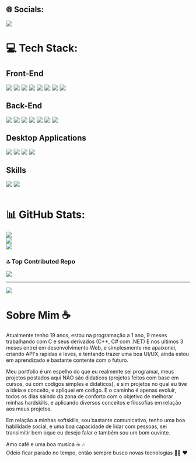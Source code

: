 ## 🌐 Socials:

<div style="display: flex;flex-wrap:wrap;margin-bottom:15px">

<a href="https://www.linkedin.com/in/leandro-victor-da-silva-vilela-7654a326a/" rel="nofollow">
    <img src="https://img.shields.io/badge/LinkedIn-%230077B5.svg?logo=linkedin&logoColor=white" data-canonical-src="htt  ps://img.shields.io/badge/git-F05032?&amp;style=for-the-badge&amp;logo=git&amp;logoColor=white" style="max-width: 100%;margin-right:5px;">
</a>
</div>

# 💻 Tech Stack:

## Front-End

<div style="display: flex;flex-wrap:wrap">
<!-- HTML5 -->
<a href="https://html.spec.whatwg.org/multipage/" rel="nofollow" style="text-decoration:none;">
    <img src="https://img.shields.io/badge/html5-%23E34F26.svg?style=for-the-badge&logo=html5&logoColor=white" data-canonical-src="htt  ps://img.shields.io/badge/git-F05032?&amp;style=for-the-badge&amp;logo=git&amp;logoColor=white" style="max-width: 100%;margin-right:5px;">
</a>
<!-- CSS3 -->
<a href="https://www.w3.org/Style/CSS/" rel="nofollow" style="text-decoration:none;">
    <img src="https://img.shields.io/badge/css3-%231572B6.svg?style=for-the-badge&logo=css3&logoColor=white" data-canonical-src="https://img.shields.io/badge/git-F05032?&amp;style=for-the-badge&amp;logo=git&amp;logoColor=white" style="max-width: 100%;margin-right:5px;">
</a>
<!-- SASS -->
<a href="https://sass-lang.com/" rel="nofollow" style="text-decoration:none;">
    <img src="https://img.shields.io/badge/SASS-hotpink.svg?style=for-the-badge&logo=SASS&logoColor=white" data-canonical-src="https://img.shields.io/badge/git-F05032?&amp;style=for-the-badge&amp;logo=git&amp;logoColor=white" style="max-width: 100%;margin-right:5px;">
</a>
<!-- JAVASCRIPT -->
<a href="https://developer.mozilla.org//docs/Web/JavaScript" rel="nofollow" style="text-decoration:none;">
    <img src="https://img.shields.io/badge/javascript-%23323330.svg?style=for-the-badge&logo=javascript&logoColor=%23F7DF1E" data-canonical-src="https://img.shields.io/badge/git-F05032?&amp;style=for-the-badge&amp;logo=git&amp;logoColor=white" style="max-width: 100%;margin-right:5px;">
</a>
<!-- TYPESCRIPT -->
<a href="https://www.typescriptlang.org/" rel="nofollow" style="text-decoration:none;">
    <img src="https://img.shields.io/badge/typescript-%23007ACC.svg?style=for-the-badge&logo=typescript&logoColor=white" data-canonical-src="https://img.shields.io/badge/git-F05032?&amp;style=for-the-badge&amp;logo=git&amp;logoColor=white" style="max-width: 100%;margin-right:5px;">
</a>
<!-- REACT -->
<a href="https://react.dev/" rel="nofollow" style="text-decoration:none;">
    <img src="https://img.shields.io/badge/react-%2320232a.svg?style=for-the-badge&logo=react&logoColor=%2361DAFB" data-canonical-src="https://img.shields.io/badge/git-F05032?&amp;style=for-the-badge&amp;logo=git&amp;logoColor=white" style="max-width: 100%;margin-right:5px;">
</a>
<!-- NEXTJS -->
<a href="https://nextjs.org/" rel="nofollow" style="text-decoration:none;">
    <img src="https://img.shields.io/badge/Next-black?style=for-the-badge&logo=next.js&logoColor=white" data-canonical-src="https://img.shields.io/badge/git-F05032?&amp;style=for-the-badge&amp;logo=git&amp;logoColor=white" style="max-width: 100%;margin-right:5px;">
</a>

<!-- FIGMA -->
<a href="https://www.figma.com/" rel="nofollow" style="text-decoration:none;">
    <img src="https://img.shields.io/badge/figma-%23F24E1E.svg?style=for-the-badge&logo=figma&logoColor=white" data-canonical-src="https://img.shields.io/badge/git-F05032?&amp;style=for-the-badge&amp;logo=git&amp;logoColor=white" style="max-width: 100%;margin-right:5px;">
</a>
</div>

## Back-End

<div style="display: flex;flex-wrap:wrap">
<!-- PHP -->
<a href="https://www.php.net/" rel="nofollow" style="text-decoration:none;">
    <img src="https://img.shields.io/badge/php-%23777BB4.svg?style=for-the-badge&logo=php&logoColor=white" data-canonical-src="https://img.shields.io/badge/git-F05032?&amp;style=for-the-badge&amp;logo=git&amp;logoColor=white" style="max-width: 100%;margin-right:5px;">
</a>
<!-- LARAVEL -->
<a href="https://laravel.com/" rel="nofollow" style="text-decoration:none;">
    <img src="https://img.shields.io/badge/laravel-%23FF2D20.svg?style=for-the-badge&logo=laravel&logoColor=white" data-canonical-src="https://img.shields.io/badge/git-F05032?&amp;style=for-the-badge&amp;logo=git&amp;logoColor=white" style="max-width: 100%;margin-right:5px;">
</a>
<!-- MYSQL -->
<a href="https://www.mysql.com/" rel="nofollow" style="text-decoration:none;">
    <img src="https://img.shields.io/badge/mysql-%2300f.svg?style=for-the-badge&logo=mysql&logoColor=white" data-canonical-src="https://img.shields.io/badge/git-F05032?&amp;style=for-the-badge&amp;logo=git&amp;logoColor=white" style="max-width: 100%;margin-right:5px;">
</a>
<!-- NODEJS -->
<a href="https://nodejs.org/en" rel="nofollow" style="text-decoration:none;">
    <img src="https://img.shields.io/badge/node.js-6DA55F?style=for-the-badge&logo=node.js&logoColor=white" data-canonical-src="https://img.shields.io/badge/git-F05032?&amp;style=for-the-badge&amp;logo=git&amp;logoColor=white" style="max-width: 100%;margin-right:5px;">
</a>
<!-- NESTJS -->
<a href="https://nestjs.com/" rel="nofollow" style="text-decoration:none;">
    <img src="https://img.shields.io/badge/nestjs-%23E0234E.svg?style=for-the-badge&logo=nestjs&logoColor=white" data-canonical-src="https://img.shields.io/badge/git-F05032?&amp;style=for-the-badge&amp;logo=git&amp;logoColor=white" style="max-width: 100%;margin-right:5px;">
</a>

<!-- JWT -->
<a href="https://jwt.io/" rel="nofollow" style="text-decoration:none;">
    <img src="https://img.shields.io/badge/JWT-black?style=for-the-badge&logo=JSON%20web%20tokens" data-canonical-src="https://img.shields.io/badge/git-F05032?&amp;style=for-the-badge&amp;logo=git&amp;logoColor=white" style="max-width: 100%;margin-right:5px;">
</a>
<!-- SHELL SCRIPT -->
<a href="https://devdocs.io/bash/" rel="nofollow" style="text-decoration:none;">
    <img src="https://img.shields.io/badge/shell_script-%23121011.svg?style=for-the-badge&logo=gnu-bash&logoColor=white" data-canonical-src="https://img.shields.io/badge/git-F05032?&amp;style=for-the-badge&amp;logo=git&amp;logoColor=white" style="max-width: 100%;margin-right:5px;">
</a>
</div>

## Desktop Applications

<div style="display: flex;flex-wrap:wrap">

<!-- C -->
<a href="https://www.w3schools.com/c/c_intro.php" rel="nofollow" style="text-decoration:none;">
    <img src="https://img.shields.io/badge/c-%2300599C.svg?style=for-the-badge&logo=c&logoColor=white" data-canonical-src="https://img.shields.io/badge/git-F05032?&amp;style=for-the-badge&amp;logo=git&amp;logoColor=white" style="max-width: 100%;margin-right:5px;">
</a>
<!-- C++ -->
<a href="https://learn.microsoft.com//cpp/cpp/?view=msvc-170" rel="nofollow" style="text-decoration:none;">
    <img src="https://img.shields.io/badge/c++-%2300599C.svg?style=for-the-badge&logo=c%2B%2B&logoColor=white" data-canonical-src="https://img.shields.io/badge/git-F05032?&amp;style=for-the-badge&amp;logo=git&amp;logoColor=white" style="max-width: 100%;margin-right:5px;">
</a>
<!-- C# -->
<a href="https://learn.microsoft.com//dotnet/csharp/" rel="nofollow" style="text-decoration:none;">
<img src="https://img.shields.io/badge/c%23-%23239120.svg?style=for-the-badge&logo=c-sharp&logoColor=white" data-canonical-src="https://img.shields.io/badge/git-F05032?&amp;style=for-the-badge&amp;logo=git&amp;logoColor=white" style="max-width: 100%;margin-right:5px;">
</a>
<!-- .NET FRAMEWORK -->
<a href="https://learn.microsoft.com//dotnet/core/introduction" rel="nofollow" style="text-decoration:none;">
<img src="https://img.shields.io/badge/.NET-5C2D91?style=for-the-badge&logo=.net&logoColor=white" data-canonical-src="https://img.shields.io/badge/git-F05032?&amp;style=for-the-badge&amp;logo=git&amp;logoColor=white" style="max-width: 100%;margin-right:5px;">
</a>
</div>

## Skills

<div style="display: flex;flex-wrap:wrap">
<!-- GIT -->
<a href="https://git-scm.com/" rel="nofollow" style="text-decoration:none;">
    <img src="https://img.shields.io/badge/git-%23F05033.svg?style=for-the-badge&logo=git&logoColor=white" data-canonical-src="https://img.shields.io/badge/git-F05032?&amp;style=for-the-badge&amp;logo=git&amp;logoColor=white" style="max-width: 100%;margin-right:5px">
</a>
<a href="https://www.docker.com/" rel="nofollow" style="text-decoration:none;">
<img src="https://img.shields.io/badge/docker-%230db7ed.svg?style=for-the-badge&logo=docker&logoColor=white" data-canonical-src="https://img.shields.io/badge/git-F05032?&amp;style=for-the-badge&amp;logo=git&amp;logoColor=white" style="max-width: 100%;margin-right:5px;">
</a>
</div>
<br>

# 📊 GitHub Stats:

![](https://github-readme-stats.vercel.app/api?username=leandrovictor666&theme=dark&hide_border=false&include_all_commits=true&count_private=true)<br/>
![](https://github-readme-streak-stats.herokuapp.com/?user=leandrovictor666&theme=dark&hide_border=false)<br/>
![](https://github-readme-stats.vercel.app/api/top-langs/?username=leandrovictor666&theme=dark&hide_border=false&include_all_commits=true&count_private=true&layout=compact)

### 🔝 Top Contributed Repo

![](https://github-contributor-stats.vercel.app/api?username=leandrovictor666&limit=5&theme=monokai&combine_all_yearly_contributions=true)

---

[![](https://visitcount.itsvg.in/api?id=leandrovictor666&label=Profile%20Views&color=12&icon=1&pretty=true)](https://visitcount.itsvg.in)

# Sobre Mim ☕

Atualmente tenho 19 anos, estou na programação a 1 ano, 9 meses trabalhando com C e seus derivados (C++, C# com .NET)
E nos ultimos 3 meses entrei em desenvolvimento Web, e simplesmente me apaixonei, criando API's rapidas e leves, e tentando trazer uma boa UI/UX, ainda estou em aprendizado e bastante contente com o futuro.

Meu portfolio é um espelho do que eu realmente sei programar, meus projetos postados aqui NÃO são didaticos (projetos feitos com base em cursos, ou com codigos simples e didaticos), e sim projetos no qual eu tive a ideia e conceito, e apliquei em codigo.
E o caminho é apenas evoluir, todos os dias saindo da zona de conforto com o objetivo de melhorar minhas hardskills, e aplicando diversos conceitos e filosofias em relação aos meus projetos.

Em relação a minhas softskills, sou bastante comunicativo, tenho uma boa habilidade social, e uma boa capacidade de lidar com pessoas, sei transimitir bem oque eu desejo falar
e também sou um bom ouvinte.

Amo café e uma boa musica ☕ 🎶<br>
Odeio ficar parado no tempo, então sempre busco novas tecnologias 👩‍💻 ❤

<!-- Proudly created with GPRM ( https://gprm.itsvg.in ) -->

